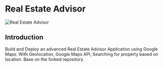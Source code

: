 # Real Estate Advisor

![Real Estate Advisor](https://imageupload.io/ib/l2vwnwK6IMhXX5n_1696283872.png)

## Introduction
Build and Deploy an advanced Real Estate Advisor Application using Google Maps. With Geolocation, Google Maps API, Searching for property based on location. Base on the forked repository.

